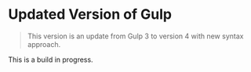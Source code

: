 # Updated Version of Gulp

> This version is an update from Gulp 3 to version 4 with new syntax approach.

This is a build in progress.
